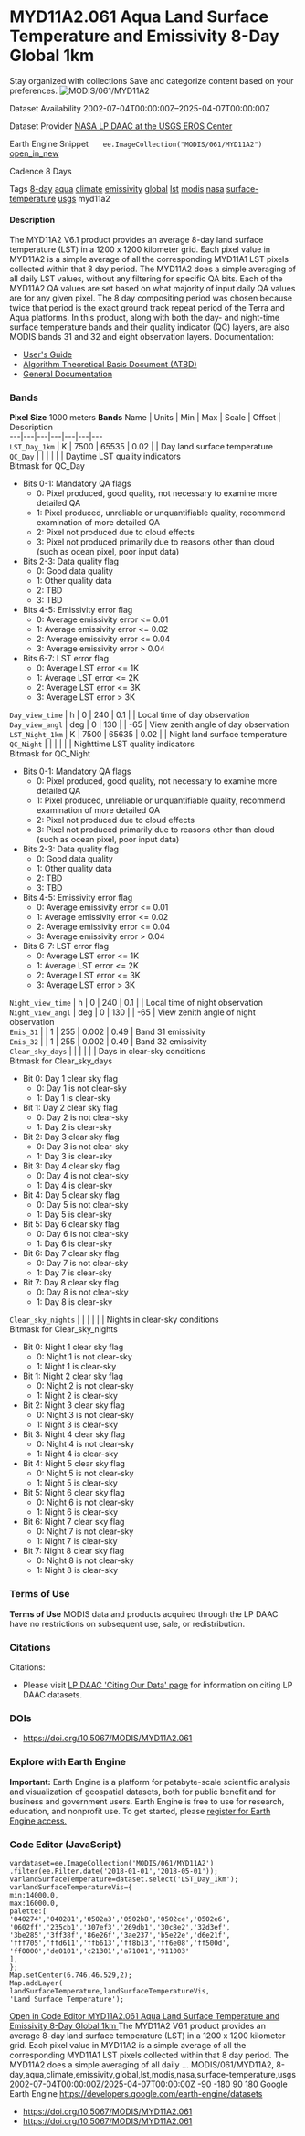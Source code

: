  
#  MYD11A2.061 Aqua Land Surface Temperature and Emissivity 8-Day Global 1km 
Stay organized with collections  Save and categorize content based on your preferences. 
![MODIS/061/MYD11A2](https://developers.google.com/earth-engine/datasets/images/MODIS/MODIS_061_MYD11A2_sample.png) 

Dataset Availability
    2002-07-04T00:00:00Z–2025-04-07T00:00:00Z 

Dataset Provider
     [ NASA LP DAAC at the USGS EROS Center ](https://doi.org/10.5067/MODIS/MYD11A2.061) 

Earth Engine Snippet
     `    ee.ImageCollection("MODIS/061/MYD11A2")   ` [ open_in_new ](https://code.earthengine.google.com/?scriptPath=Examples:Datasets/MODIS/MODIS_061_MYD11A2) 

Cadence
    8 Days 

Tags
     [8-day](https://developers.google.com/earth-engine/datasets/tags/8-day) [aqua](https://developers.google.com/earth-engine/datasets/tags/aqua) [climate](https://developers.google.com/earth-engine/datasets/tags/climate) [emissivity](https://developers.google.com/earth-engine/datasets/tags/emissivity) [global](https://developers.google.com/earth-engine/datasets/tags/global) [lst](https://developers.google.com/earth-engine/datasets/tags/lst) [modis](https://developers.google.com/earth-engine/datasets/tags/modis) [nasa](https://developers.google.com/earth-engine/datasets/tags/nasa) [surface-temperature](https://developers.google.com/earth-engine/datasets/tags/surface-temperature) [usgs](https://developers.google.com/earth-engine/datasets/tags/usgs)
myd11a2
#### Description
The MYD11A2 V6.1 product provides an average 8-day land surface temperature (LST) in a 1200 x 1200 kilometer grid. Each pixel value in MYD11A2 is a simple average of all the corresponding MYD11A1 LST pixels collected within that 8 day period. The MYD11A2 does a simple averaging of all daily LST values, without any filtering for specific QA bits. Each of the MYD11A2 QA values are set based on what majority of input daily QA values are for any given pixel.
The 8 day compositing period was chosen because twice that period is the exact ground track repeat period of the Terra and Aqua platforms. In this product, along with both the day- and night-time surface temperature bands and their quality indicator (QC) layers, are also MODIS bands 31 and 32 and eight observation layers.
Documentation:
  * [User's Guide](https://lpdaac.usgs.gov/documents/118/MOD11_User_Guide_V6.pdf)
  * [Algorithm Theoretical Basis Document (ATBD)](https://lpdaac.usgs.gov/documents/119/MOD11_ATBD.pdf)
  * [General Documentation](https://ladsweb.modaps.eosdis.nasa.gov/filespec/MODIS/61/MYD11A2)


### Bands
**Pixel Size** 1000 meters 
**Bands**
Name | Units | Min | Max | Scale | Offset | Description  
---|---|---|---|---|---|---  
`LST_Day_1km` | K |  7500  |  65535  | 0.02 |  | Day land surface temperature  
`QC_Day` |  |  |  |  |  | Daytime LST quality indicators  
Bitmask for QC_Day
  * Bits 0-1: Mandatory QA flags 
    * 0: Pixel produced, good quality, not necessary to examine more detailed QA
    * 1: Pixel produced, unreliable or unquantifiable quality, recommend examination of more detailed QA
    * 2: Pixel not produced due to cloud effects
    * 3: Pixel not produced primarily due to reasons other than cloud (such as ocean pixel, poor input data)
  * Bits 2-3: Data quality flag 
    * 0: Good data quality
    * 1: Other quality data
    * 2: TBD
    * 3: TBD
  * Bits 4-5: Emissivity error flag 
    * 0: Average emissivity error <= 0.01
    * 1: Average emissivity error <= 0.02
    * 2: Average emissivity error <= 0.04
    * 3: Average emissivity error > 0.04
  * Bits 6-7: LST error flag 
    * 0: Average LST error <= 1K
    * 1: Average LST error <= 2K
    * 2: Average LST error <= 3K
    * 3: Average LST error > 3K

  
`Day_view_time` | h |  0  |  240  | 0.1 |  | Local time of day observation  
`Day_view_angl` | deg |  0  |  130  |  | -65 | View zenith angle of day observation  
`LST_Night_1km` | K |  7500  |  65635  | 0.02 |  | Night land surface temperature  
`QC_Night` |  |  |  |  |  | Nighttime LST quality indicators  
Bitmask for QC_Night
  * Bits 0-1: Mandatory QA flags 
    * 0: Pixel produced, good quality, not necessary to examine more detailed QA
    * 1: Pixel produced, unreliable or unquantifiable quality, recommend examination of more detailed QA
    * 2: Pixel not produced due to cloud effects
    * 3: Pixel not produced primarily due to reasons other than cloud (such as ocean pixel, poor input data)
  * Bits 2-3: Data quality flag 
    * 0: Good data quality
    * 1: Other quality data
    * 2: TBD
    * 3: TBD
  * Bits 4-5: Emissivity error flag 
    * 0: Average emissivity error <= 0.01
    * 1: Average emissivity error <= 0.02
    * 2: Average emissivity error <= 0.04
    * 3: Average emissivity error > 0.04
  * Bits 6-7: LST error flag 
    * 0: Average LST error <= 1K
    * 1: Average LST error <= 2K
    * 2: Average LST error <= 3K
    * 3: Average LST error > 3K

  
`Night_view_time` | h |  0  |  240  | 0.1 |  | Local time of night observation  
`Night_view_angl` | deg |  0  |  130  |  | -65 | View zenith angle of night observation  
`Emis_31` |  |  1  |  255  | 0.002 | 0.49 | Band 31 emissivity  
`Emis_32` |  |  1  |  255  | 0.002 | 0.49 | Band 32 emissivity  
`Clear_sky_days` |  |  |  |  |  | Days in clear-sky conditions  
Bitmask for Clear_sky_days
  * Bit 0: Day 1 clear sky flag 
    * 0: Day 1 is not clear-sky
    * 1: Day 1 is clear-sky
  * Bit 1: Day 2 clear sky flag 
    * 0: Day 2 is not clear-sky
    * 1: Day 2 is clear-sky
  * Bit 2: Day 3 clear sky flag 
    * 0: Day 3 is not clear-sky
    * 1: Day 3 is clear-sky
  * Bit 3: Day 4 clear sky flag 
    * 0: Day 4 is not clear-sky
    * 1: Day 4 is clear-sky
  * Bit 4: Day 5 clear sky flag 
    * 0: Day 5 is not clear-sky
    * 1: Day 5 is clear-sky
  * Bit 5: Day 6 clear sky flag 
    * 0: Day 6 is not clear-sky
    * 1: Day 6 is clear-sky
  * Bit 6: Day 7 clear sky flag 
    * 0: Day 7 is not clear-sky
    * 1: Day 7 is clear-sky
  * Bit 7: Day 8 clear sky flag 
    * 0: Day 8 is not clear-sky
    * 1: Day 8 is clear-sky

  
`Clear_sky_nights` |  |  |  |  |  | Nights in clear-sky conditions  
Bitmask for Clear_sky_nights
  * Bit 0: Night 1 clear sky flag 
    * 0: Night 1 is not clear-sky
    * 1: Night 1 is clear-sky
  * Bit 1: Night 2 clear sky flag 
    * 0: Night 2 is not clear-sky
    * 1: Night 2 is clear-sky
  * Bit 2: Night 3 clear sky flag 
    * 0: Night 3 is not clear-sky
    * 1: Night 3 is clear-sky
  * Bit 3: Night 4 clear sky flag 
    * 0: Night 4 is not clear-sky
    * 1: Night 4 is clear-sky
  * Bit 4: Night 5 clear sky flag 
    * 0: Night 5 is not clear-sky
    * 1: Night 5 is clear-sky
  * Bit 5: Night 6 clear sky flag 
    * 0: Night 6 is not clear-sky
    * 1: Night 6 is clear-sky
  * Bit 6: Night 7 clear sky flag 
    * 0: Night 7 is not clear-sky
    * 1: Night 7 is clear-sky
  * Bit 7: Night 8 clear sky flag 
    * 0: Night 8 is not clear-sky
    * 1: Night 8 is clear-sky

  
### Terms of Use
**Terms of Use**
MODIS data and products acquired through the LP DAAC have no restrictions on subsequent use, sale, or redistribution.
### Citations
Citations:
  * Please visit [LP DAAC 'Citing Our Data' page](https://lpdaac.usgs.gov/citing_our_data) for information on citing LP DAAC datasets.


### DOIs
  * [ https://doi.org/10.5067/MODIS/MYD11A2.061 ](https://doi.org/10.5067/MODIS/MYD11A2.061)


### Explore with Earth Engine
**Important:** Earth Engine is a platform for petabyte-scale scientific analysis and visualization of geospatial datasets, both for public benefit and for business and government users. Earth Engine is free to use for research, education, and nonprofit use. To get started, please [register for Earth Engine access.](https://console.cloud.google.com/earth-engine)
### Code Editor (JavaScript)
```
vardataset=ee.ImageCollection('MODIS/061/MYD11A2')
.filter(ee.Filter.date('2018-01-01','2018-05-01'));
varlandSurfaceTemperature=dataset.select('LST_Day_1km');
varlandSurfaceTemperatureVis={
min:14000.0,
max:16000.0,
palette:[
'040274','040281','0502a3','0502b8','0502ce','0502e6',
'0602ff','235cb1','307ef3','269db1','30c8e2','32d3ef',
'3be285','3ff38f','86e26f','3ae237','b5e22e','d6e21f',
'fff705','ffd611','ffb613','ff8b13','ff6e08','ff500d',
'ff0000','de0101','c21301','a71001','911003'
],
};
Map.setCenter(6.746,46.529,2);
Map.addLayer(
landSurfaceTemperature,landSurfaceTemperatureVis,
'Land Surface Temperature');
```
[ Open in Code Editor ](https://code.earthengine.google.com/?scriptPath=Examples:Datasets/MODIS/MODIS_061_MYD11A2)
[ MYD11A2.061 Aqua Land Surface Temperature and Emissivity 8-Day Global 1km ](https://developers.google.com/earth-engine/datasets/catalog/MODIS_061_MYD11A2)
The MYD11A2 V6.1 product provides an average 8-day land surface temperature (LST) in a 1200 x 1200 kilometer grid. Each pixel value in MYD11A2 is a simple average of all the corresponding MYD11A1 LST pixels collected within that 8 day period. The MYD11A2 does a simple averaging of all daily …
MODIS/061/MYD11A2, 8-day,aqua,climate,emissivity,global,lst,modis,nasa,surface-temperature,usgs 
2002-07-04T00:00:00Z/2025-04-07T00:00:00Z
-90 -180 90 180 
Google Earth Engine
https://developers.google.com/earth-engine/datasets
  * [ https://doi.org/10.5067/MODIS/MYD11A2.061 ](https://doi.org/https://doi.org/10.5067/MODIS/MYD11A2.061)
  * [ https://doi.org/10.5067/MODIS/MYD11A2.061 ](https://doi.org/https://developers.google.com/earth-engine/datasets/catalog/MODIS_061_MYD11A2)


